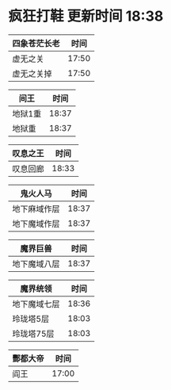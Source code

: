 # 疯狂打鞋 更新时间 18:38

| 四象苍茫长老   | 时间    |
|--------|-------|
| 虚无之关 | 17:50 |
| 虚无之关掉 | 17:50 |

| 间王   | 时间    |
|--------|-------|
| 地狱1重 | 18:37 |
| 地狱重 | 18:37 |

| 叹息之王   | 时间    |
|--------|-------|
| 叹息回廊 | 18:33 |

| 鬼火人马   | 时间    |
|--------|-------|
| 地下麻域作层 | 18:37 |
| 地下魔域作层 | 18:37 |

| 魔界巨兽   | 时间    |
|--------|-------|
| 地下魔域八层 | 18:37 |

| 魔界统领   | 时间    |
|--------|-------|
| 地下魔域七层 | 18:36 |
| 玲珑塔5层 | 18:03 |
| 玲珑塔75层 | 18:03 |

| 酆都大帝   | 时间    |
|--------|-------|
| 阎王 | 17:00 |